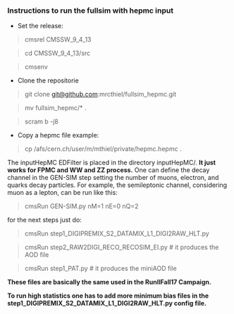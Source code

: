 ### Instructions to run the fullsim with hepmc input

- Set the release:
> cmsrel CMSSW_9_4_13

> cd CMSSW_9_4_13/src

> cmsenv

- Clone the repositorie
> git clone git@github.com:mrcthiel/fullsim_hepmc.git

> mv fullsim_hepmc/* .

> scram b -j8

- Copy a hepmc file example:
> cp /afs/cern.ch/user/m/mthiel/private/hepmc.hepmc .

The inputHepMC EDFilter is placed in the directory inputHepMC/. **It just works for FPMC and WW and ZZ process.** One can define the decay channel in the GEN-SIM step setting the number of muons, electron, and quarks decay particles. For example, the semileptonic channel, considering muon as a lepton, can be run like this: 

> cmsRun GEN-SIM.py nM=1 nE=0 nQ=2

for the next steps just do:

> cmsRun step1_DIGIPREMIX_S2_DATAMIX_L1_DIGI2RAW_HLT.py

> cmsRun step2_RAW2DIGI_RECO_RECOSIM_EI.py # it produces the AOD file

> cmsRun step1_PAT.py # it produces the miniAOD file

**These files are basically the same used in the RunIIFall17 Campaign.**

**To run high statistics one has to add more minimum bias files in the step1_DIGIPREMIX_S2_DATAMIX_L1_DIGI2RAW_HLT.py config file.**


